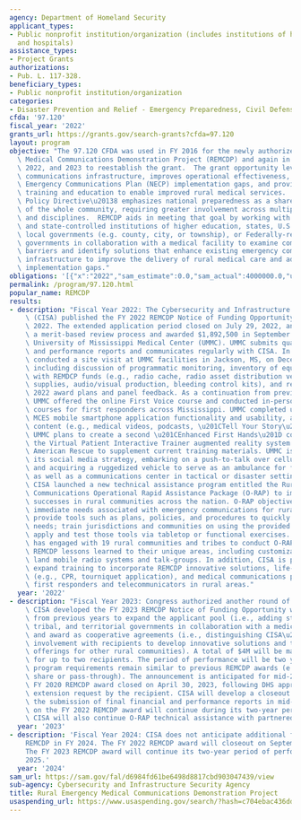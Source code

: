 ```yaml
---
agency: Department of Homeland Security
applicant_types:
- Public nonprofit institution/organization (includes institutions of higher education
  and hospitals)
assistance_types:
- Project Grants
authorizations:
- Pub. L. 117-328.
beneficiary_types:
- Public nonprofit institution/organization
categories:
- Disaster Prevention and Relief - Emergency Preparedness, Civil Defense
cfda: '97.120'
fiscal_year: '2022'
grants_url: https://grants.gov/search-grants?cfda=97.120
layout: program
objective: "The 97.120 CFDA was used in FY 2016 for the newly authorized Rural Emergency\
  \ Medical Communications Demonstration Project (REMCDP) and again in FY 2018, 2020,\
  \ 2022, and 2023 to reestablish the grant.  The grant opportunity leverages emergency\
  \ communications infrastructure, improves operational effectiveness, addresses National\
  \ Emergency Communications Plan (NECP) implementation gaps, and provides communications\
  \ training and education to enable improved rural medical services.  \n\nThe Presidential\
  \ Policy Directive\u20138 emphasizes national preparedness as a shared responsibility\
  \ of the whole community, requiring greater involvement across multiple jurisdictions\
  \ and disciplines.  REMCDP aids in meeting that goal by working with up to two public\
  \ and state-controlled institutions of higher education, states, U.S. territories,\
  \ local governments (e.g. county, city, or township), or Federally-recognized Tribal\
  \ governments in collaboration with a medical facility to examine communications\
  \ barriers and identify solutions that enhance existing emergency communications\
  \ infrastructure to improve the delivery of rural medical care and address NECP\
  \ implementation gaps."
obligations: '[{"x":"2022","sam_estimate":0.0,"sam_actual":4000000.0,"usa_spending_actual":1872935.24},{"x":"2023","sam_estimate":6000000.0,"sam_actual":0.0,"usa_spending_actual":0.0},{"x":"2024","sam_estimate":0.0,"sam_actual":0.0,"usa_spending_actual":0.0}]'
permalink: /program/97.120.html
popular_name: REMCDP
results:
- description: "Fiscal Year 2022: The Cybersecurity and Infrastructure Security Agency\
    \ (CISA) published the FY 2022 REMCDP Notice of Funding Opportunity on June 1,\
    \ 2022. The extended application period closed on July 29, 2022, and CISA completed\
    \ a merit-based review process and awarded $1,892,500 in September 2022 to the\
    \ University of Mississippi Medical Center (UMMC). UMMC submits quarterly financial\
    \ and performance reports and communicates regularly with CISA. In addition, CISA\
    \ conducted a site visit at UMMC facilities in Jackson, MS, on December 2, 2022,\
    \ including discussion of programmatic monitoring, inventory of equipment purchased\
    \ with REMDCP funds (e.g., radio cache, radio asset distribution vehicles, training\
    \ supplies, audio/visual production, bleeding control kits), and review of FY\
    \ 2022 award plans and panel feedback. As a continuation from previous awards,\
    \ UMMC offered the online First Voice course and conducted in-person First Hands\
    \ courses for first responders across Mississippi. UMMC completed updates to the\
    \ MCES mobile smartphone application functionality and usability, as well as added\
    \ content (e.g., medical videos, podcasts, \u201CTell Your Story\u201D feature).\
    \ UMMC plans to create a second \u201CEnhanced First Hands\u201D course and introduce\
    \ the Virtual Patient Interactive Trainer augmented reality system from North\
    \ American Rescue to supplement current training materials. UMMC is also reviewing\
    \ its social media strategy, embarking on a push-to-talk over cellular demonstration,\
    \ and acquiring a ruggedized vehicle to serve as an ambulance for first responders,\
    \ as well as a communications center in tactical or disaster settings.\n\nLastly,\
    \ CISA launched a new technical assistance program entitled the Rural Emergency\
    \ Communications Operational Rapid Assistance Package (O-RAP) to implement REMCDP\
    \ successes in rural communities across the nation. O-RAP objectives are to identify\
    \ immediate needs associated with emergency communications for rural medical care;\
    \ provide tools such as plans, policies, and procedures to quickly address identified\
    \ needs; train jurisdictions and communities on using the provided tools; and\
    \ apply and test those tools via tabletop or functional exercises. To date, CISA\
    \ has engaged with 19 rural communities and tribes to conduct O-RAP and tailor\
    \ REMCDP lessons learned to their unique areas, including customization to regional\
    \ land mobile radio systems and talk-groups. In addition, CISA is planning to\
    \ expand training to incorporate REMCDP innovative solutions, life-saving techniques\
    \ (e.g., CPR, tourniquet application), and medical communications procedures to\
    \ first responders and telecommunicators in rural areas."
  year: '2022'
- description: "Fiscal Year 2023: Congress authorized another round of REMCDP funding.\
    \ CISA developed the FY 2023 REMCDP Notice of Funding Opportunity with modifications\
    \ from previous years to expand the applicant pool (i.e., adding state, local,\
    \ tribal, and territorial governments in collaboration with a medical facility)\
    \ and award as cooperative agreements (i.e., distinguishing CISA\u2019s substantial\
    \ involvement with recipients to develop innovative solutions and technical assistance\
    \ offerings for other rural communities). A total of $4M will be made available\
    \ for up to two recipients. The period of performance will be two years. Other\
    \ program requirements remain similar to previous REMCDP awards (e.g., no cost\
    \ share or pass-through). The announcement is anticipated for mid-2023. \n\nThe\
    \ FY 2020 REMCDP award closed on April 30, 2023, following DHS approval of a no-cost\
    \ extension request by the recipient. CISA will develop a closeout report following\
    \ the submission of final financial and performance reports in mid-2023. Work\
    \ on the FY 2022 REMCDP award will continue during its two-year period of performance.\
    \ CISA will also continue O-RAP technical assistance with partnered communities."
  year: '2023'
- description: 'Fiscal Year 2024: CISA does not anticipate additional funding for
    REMCDP in FY 2024. The FY 2022 REMCDP award will closeout on September 29, 2024.
    The FY 2023 REMCDP award will continue its two-year period of performance into
    2025.'
  year: '2024'
sam_url: https://sam.gov/fal/d6984fd61be6498d8817cbd903047439/view
sub-agency: Cybersecurity and Infrastructure Security Agency
title: Rural Emergency Medical Communications Demonstration Project
usaspending_url: https://www.usaspending.gov/search/?hash=c704ebac436ddf1783b654dea9683ae8
---
```

